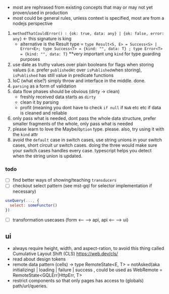 - most are rephrased from existing concepts that may or may not yet proven/used in production
- most could be general rules, unless context is specified, most are from a nodejs perspective

1. `methodThatCouldError() : {ok: true, data: any} | {ok: false, error: any}` <- this signature is king
   - alternative is the Result type = `type Result<S, E> = Success<S> | Error<E>; type Success<T> = {kind: "", data: T} ; type Error<T> = {kind: "", data: T}` **very important ung `kind` for type guarding purposes
3. use date as truthy values over plain booleans for flags when storing values (i.e. prefer `publishedAt` over `isPublished`when storing), `isPublished` has still value in predicate functions
4. IoC (what else?) simply throw and interface in the middle. done.
5. `parsing` as a form of validation
6. data flow phases should be obvious (dirty -> clean)
   - freshly received data starts as `dirty`
   - clean it by parsing
   - profit (meaning you dont have to check `if null` if `NaN` etc etc if data is cleaned and reliable
7. only pass what is needed, dont pass the whole data structure, prefer smaller fragments of the whole, only pass what is needed
8. please learn to love the Maybe/`Option` type. please. also, try using it with the `kind` attr
9. avoid the `default` case in switch cases, use string unions in your switch cases, short circuit ur switch cases. doing the three would make sure your switch cases handles every case. typescript helps you detect when the string union is updated.


### todo
- [ ] find better ways of showing/teaching `transducers`
- [ ] checkout select pattern (see mst-gql for selector implementation if necessary)  
```js
useQuery(..., {
  select: someFunctor()
})
```
- [ ] transformation usecases (form <-- --> api, api <-- --> ui) 


## ui
- always require height, width, and aspect-ration, to avoid this thing called Cumulative Layout Shift (CLS)
 https://web.dev/cls/
- read about design tokens
- remote data pattern (cells) -> type RemoteState<E, T> = notAsked(aka initializing) | loading | failure<E> | success<T> , could be used as WebRemote<T> = RemoteState<GQLErr|HttpErr, T>
- restrict components so that only pages has access to (globals) path/url/queries.
